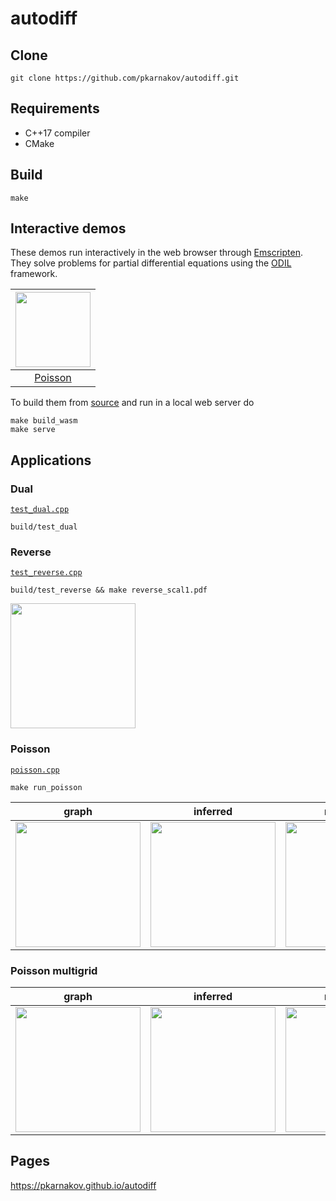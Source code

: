 # autodiff

## Clone

```
git clone https://github.com/pkarnakov/autodiff.git
```

## Requirements

* C++17 compiler
* CMake

## Build

```
make
```

## Interactive demos

These demos run interactively in the web browser through [Emscripten](https://emscripten.org).
They solve problems for partial differential equations using the [ODIL](https://github.com/cselab/odil) framework.

| [<img src="https://cselab.github.io/odil/media/wasm_poisson.png" width=120>](https://pkarnakov.github.io/autodiff/poisson) |
|:---:|
| [Poisson](https://pkarnakov.github.io/autodiff/poisson) |

To build them from [source](wasm/) and run in a local web server do
```
make build_wasm
make serve
```


## Applications

### Dual

[`test_dual.cpp`](tests/test_dual.cpp)

```
build/test_dual
```

### Reverse

[`test_reverse.cpp`](tests/test_reverse.cpp)

```
build/test_reverse && make reverse_scal1.pdf
```

<img src="https://pkarnakov.github.io/autodiff/media/reverse_scal1.svg" height="200px">

### Poisson

[`poisson.cpp`](src/poisson.cpp)

```
make run_poisson
```

| graph | inferred |reference |
:---:|:--:|:---:
<img src="https://pkarnakov.github.io/autodiff/media/poisson/poisson.svg" height="200px"> | <img src="https://pkarnakov.github.io/autodiff/media/poisson/u_00010.png" height="200px"> | <img src="https://pkarnakov.github.io/autodiff/media/poisson/uref.png" height="200px">

### Poisson multigrid

| graph | inferred| reference |
:---:|:--:|:---:
<img src="https://pkarnakov.github.io/autodiff/media/poisson_mg/poisson.svg" height="200px"> | <img src="https://pkarnakov.github.io/autodiff/media/poisson_mg/u_00010.png" height="200px"> | <img src="https://pkarnakov.github.io/autodiff/media/poisson_mg/uref.png" height="200px">


## Pages

<https://pkarnakov.github.io/autodiff>

